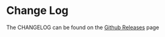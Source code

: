 # Change Log
The CHANGELOG can be found on the [Github Releases](https://github.com/devlinjunker/dev.junk.cron/releases) page


